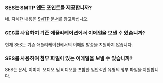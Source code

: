 [](id:que1) 

### SES는 SMTP 엔드 포인트를 제공합니까?
네. 자세한 내용은 [SMTP 문서](https://intl.cloud.tencent.com/document/product/1084/44458)를 참고하십시오.

[](id:que2) 
### SES를 사용하여 기존 애플리케이션에서 이메일을 보낼 수 있습니까?
현재 SES는 기존 애플리케이션에서의 이메일 발송을 지원하지 않습니다.

[](id:que3) 
### SES를 사용하여 첨부 파일이 있는 이메일을 보낼 수 있습니까?
SES는 문서, 이미지, 오디오 및 비디오를 포함한 일반적인 유형의 첨부 파일을 지원합니다.

